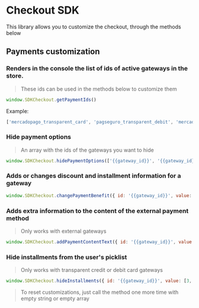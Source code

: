 # Checkout SDK

This library allows you to customize the checkout, through the methods below

## Payments customization

### Renders in the console the list of ids of active gateways in the store.
> These ids can be used in the methods below to customize them

```javascript
window.SDKCheckout.getPaymentIds()
```

Example:
```javascript
['mercadopago_transparent_card', 'pagseguro_transparent_debit', 'mercadopago_transparent_offline', 'mercadopago_transparent_pix', 'custom', 'pagseguro_redirect', 'cielo_redirect', 'mercadopago_redirect', 'ame_digital']
```

### Hide payment options
> An array with the ids of the gateways you want to hide

```javascript
window.SDKCheckout.hidePaymentOptions(['{{gateway_id}}', '{{gateway_id}}'])
```

### Adds or changes discount and installment information for a gateway

```javascript
window.SDKCheckout.changePaymentBenefit({ id: '{{gateway_id}}', value: '12x sem juros' })
```

### Adds extra information to the content of the external payment method
> Only works with external gateways

```javascript
window.SDKCheckout.addPaymentContentText({ id: '{{gateway_id}}', value: 'lorem ipsum dolor sit amet' })
```

### Hide installments from the user's picklist
> Only works with transparent credit or debit card gateways

```javascript
window.SDKCheckout.hideInstallments({ id: '{{gateway_id}}', value: [3, 6] })
```

> To reset customizations, just call the method one more time with empty string or empty array